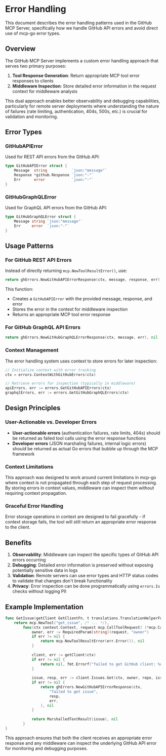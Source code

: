 # Error Handling

This document describes the error handling patterns used in the GitHub MCP Server, specifically how we handle GitHub API errors and avoid direct use of mcp-go error types.

## Overview

The GitHub MCP Server implements a custom error handling approach that serves two primary purposes:

1. **Tool Response Generation**: Return appropriate MCP tool error responses to clients
2. **Middleware Inspection**: Store detailed error information in the request context for middleware analysis

This dual approach enables better observability and debugging capabilities, particularly for remote server deployments where understanding the nature of failures (rate limiting, authentication, 404s, 500s, etc.) is crucial for validation and monitoring.

## Error Types

### GitHubAPIError

Used for REST API errors from the GitHub API:

```go
type GitHubAPIError struct {
    Message  string           `json:"message"`
    Response *github.Response `json:"-"`
    Err      error            `json:"-"`
}
```

### GitHubGraphQLError

Used for GraphQL API errors from the GitHub API:

```go
type GitHubGraphQLError struct {
    Message string `json:"message"`
    Err     error  `json:"-"`
}
```

## Usage Patterns

### For GitHub REST API Errors

Instead of directly returning `mcp.NewToolResultError()`, use:

```go
return ghErrors.NewGitHubAPIErrorResponse(ctx, message, response, err), nil
```

This function:
- Creates a `GitHubAPIError` with the provided message, response, and error
- Stores the error in the context for middleware inspection
- Returns an appropriate MCP tool error response

### For GitHub GraphQL API Errors

```go
return ghErrors.NewGitHubGraphQLErrorResponse(ctx, message, err), nil
```

### Context Management

The error handling system uses context to store errors for later inspection:

```go
// Initialize context with error tracking
ctx = errors.ContextWithGitHubErrors(ctx)

// Retrieve errors for inspection (typically in middleware)
apiErrors, err := errors.GetGitHubAPIErrors(ctx)
graphqlErrors, err := errors.GetGitHubGraphQLErrors(ctx)
```

## Design Principles

### User-Actionable vs. Developer Errors

- **User-actionable errors** (authentication failures, rate limits, 404s) should be returned as failed tool calls using the error response functions
- **Developer errors** (JSON marshaling failures, internal logic errors) should be returned as actual Go errors that bubble up through the MCP framework

### Context Limitations

This approach was designed to work around current limitations in mcp-go where context is not propagated through each step of request processing. By storing errors in context values, middleware can inspect them without requiring context propagation.

### Graceful Error Handling

Error storage operations in context are designed to fail gracefully - if context storage fails, the tool will still return an appropriate error response to the client.

## Benefits

1. **Observability**: Middleware can inspect the specific types of GitHub API errors occurring
2. **Debugging**: Detailed error information is preserved without exposing potentially sensitive data in logs
3. **Validation**: Remote servers can use error types and HTTP status codes to validate that changes don't break functionality
4. **Privacy**: Error inspection can be done programmatically using `errors.Is` checks without logging PII

## Example Implementation

```go
func GetIssue(getClient GetClientFn, t translations.TranslationHelperFunc) (tool mcp.Tool, handler server.ToolHandlerFunc) {
    return mcp.NewTool("get_issue", /* ... */),
        func(ctx context.Context, request mcp.CallToolRequest) (*mcp.CallToolResult, error) {
            owner, err := RequiredParam[string](request, "owner")
            if err != nil {
                return mcp.NewToolResultError(err.Error()), nil
            }
            
            client, err := getClient(ctx)
            if err != nil {
                return nil, fmt.Errorf("failed to get GitHub client: %w", err)
            }
            
            issue, resp, err := client.Issues.Get(ctx, owner, repo, issueNumber)
            if err != nil {
                return ghErrors.NewGitHubAPIErrorResponse(ctx,
                    "failed to get issue",
                    resp,
                    err,
                ), nil
            }
            
            return MarshalledTextResult(issue), nil
        }
}
```

This approach ensures that both the client receives an appropriate error response and any middleware can inspect the underlying GitHub API error for monitoring and debugging purposes.
